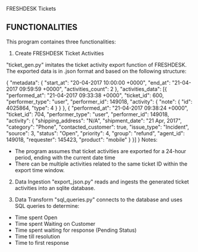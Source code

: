 FRESHDESK Tickets

## FUNCTIONALITIES
This program containes three functionalities:

1. Create FRESHDESK Ticket Activities

"ticket_gen.py" imitates the ticket activity export function of FRESHDESK. The exported data is in .json format and based on the following structure:

{
    "metadata": {
        "start_at": "20-04-2017 10:00:00 +0000",
        "end_at": "21-04-2017 09:59:59 +0000",
        "activities_count": 2
    },
    "activities_data": [{
        "performed_at": "21-04-2017 09:33:38 +0000",
        "ticket_id": 600,
        "performer_type": "user",
        "performer_id": 149018,
        "activity": {
            "note": {
                "id": 4025864,
                "type": 4
            }
        }
    }, {
        "performed_at": "21-04-2017 09:38:24 +0000",
        "ticket_id": 704,
        "performer_type": "user",
        "performer_id": 149018,
        "activity": {
            "shipping_address": "N/A",
            "shipment_date": "21 Apr, 2017",
            "category": "Phone",
            "contacted_customer": true,
            "issue_type": "Incident",
            "source": 3,
            "status": "Open",
            "priority": 4,
            "group": "refund",
            "agent_id": 149018,
            "requester": 145423,
            "product": "mobile"
        }
    }]
}
Notes:
- The program assumes that ticket activities are exported for a 24-hour period, ending with the current date time
- There can be multiple activities related to the same ticket ID within the export time window.

2. Data Ingestion
"export_json.py" reads and ingests the generated ticket activities into an sqlite database.

3. Data Transform
"sql_queries.py" connects to the database and uses SQL queries to determine:
- Time spent Open
- Time spent Waiting on Customer
- Time spent waiting for response (Pending Status)
- Time till resolution
- Time to first response
